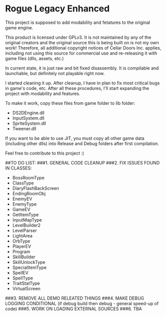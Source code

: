 # Rogue Legacy Enhanced

This project is supposed to add modability and fetatures to the original game engine.

This product is licensed under GPLv3. It is not maintained by any of the original creators and the original source this is being built on is not my own work! Therefore, all additional copyright notices of Cellar Doors Inc. applies, including not using this source for commercial use and re-releasing it with game files (dlls, assets, etc.)

In current state, it is just raw and bit fixed disassembly. It is compilable and launchable, but definitely not playable right now.

I started cleaning it up. After cleanup, I have in plan to fix most critical bugs in game's code, etc. After all these procedures, I'll start expanding the project with modability and features. 

To make it work, copy these files from game folder to lib folder:
* DS2DEngine.dll
* InputSystem.dll
* SpriteSystem.dll
* Tweener.dll

If you want to be able to use JIT, you must copy all other game data (including other dlls) into Release and Debug folders after first compilation.

Feel free to contribute to this project :)

##TO DO LIST:
###1. GENERAL CODE CLEANUP
###2. FIX ISSUES FOUND IN CLASSES:
* BossRoomType
* ClassType
* DiaryFlashBackScreen
* EndingRoomObj
* EnemyEV
* EnemyType
* GameEV
* GetItemType
* InputMapType
* LevelBuilder2
* LevelParser
* LightArea
* OrbType
* PlayerEV
* Program
* SkillBuilder
* SkillUnlockType
* SpecialItemType
* SpellEV
* SpellType
* TraitStatType
* VirtualScreen

###3. REMOVE ALL DEMO RELEATED THINGS
###4. MAKE DEBUG LOGGING CONDITIONAL (if debug build then debug - general speed-up of code)
###5. WORK ON LOADING EXTERNAL SOURCES
###6. TBA
